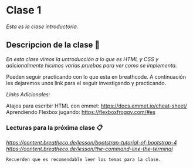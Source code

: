 # Clase 1

_Esta es la clase introductoria._

## Descripcion de la clase 🚀

_En esta clase vimos la untroducción a lo que es HTML y CSS y adicionalmente hicimos varias pruebas para ver como se implementa._

Pueden seguir practicando con lo que esta en breathcode.
A continuación les dejaremos unos link para el seguir investigando y practicando.

_Links Adicionales:_

Atajos para escribir HTML con emmet: https://docs.emmet.io/cheat-sheet/
Aprendiendo Flexbox jugando: https://flexboxfroggy.com/#es


### Lecturas para la próxima clase 📋

_https://content.breatheco.de/lesson/bootstrap-tutorial-of-bootstrap-4_
_https://content.breatheco.de/lesson/the-command-line-the-terminal_

```
Recuerden que es recomendable leer los temas para la clase.
```

<!-- ### Installation 🔧

#### Create a new repository on the command line
echo "# soloparaprobar" >> README.md
git init
git add README.md
git commit -m "first commit"
git branch -M main
git remote add origin https://github.com/freddyloboq/soloparaprobar.git
git push -u origin main

#### …or push an existing repository from the command line
git remote add origin https://github.com/freddyloboq/soloparaprobar.git
git branch -M main
git push -u origin main -->
